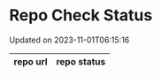 # Repo Check Status

Updated on 2023-11-01T06:15:16

| repo url | repo status |
| -------- | -------- | 
